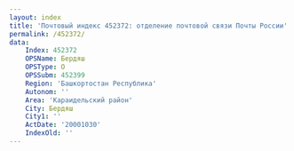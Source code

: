 ```yaml
---
layout: index
title: 'Почтовый индекс 452372: отделение почтовой связи Почты России'
permalink: /452372/
data:
    Index: 452372
    OPSName: Бердяш
    OPSType: О
    OPSSubm: 452399
    Region: 'Башкортостан Республика'
    Autonom: ''
    Area: 'Караидельский район'
    City: Бердяш
    City1: ''
    ActDate: '20001030'
    IndexOld: ''
---
```

